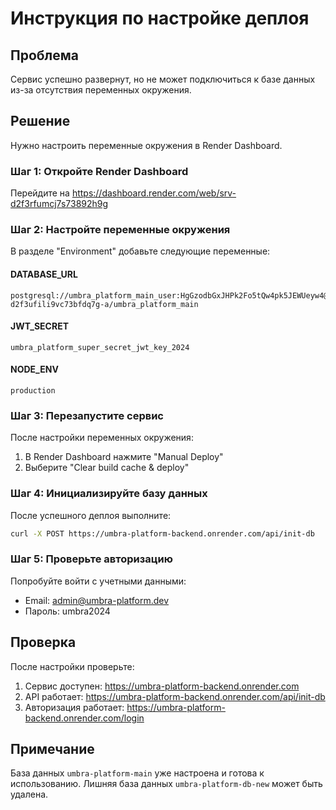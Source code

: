 # Инструкция по настройке деплоя

## Проблема
Сервис успешно развернут, но не может подключиться к базе данных из-за отсутствия переменных окружения.

## Решение
Нужно настроить переменные окружения в Render Dashboard.

### Шаг 1: Откройте Render Dashboard
Перейдите на https://dashboard.render.com/web/srv-d2f3rfumcj7s73892h9g

### Шаг 2: Настройте переменные окружения
В разделе "Environment" добавьте следующие переменные:

#### DATABASE_URL
```
postgresql://umbra_platform_main_user:HgGzodbGxJHPk2Fo5tQw4pk5JEWUeyw4@dpg-d2f3ufili9vc73bfdq7g-a/umbra_platform_main
```

#### JWT_SECRET
```
umbra_platform_super_secret_jwt_key_2024
```

#### NODE_ENV
```
production
```

### Шаг 3: Перезапустите сервис
После настройки переменных окружения:
1. В Render Dashboard нажмите "Manual Deploy"
2. Выберите "Clear build cache & deploy"

### Шаг 4: Инициализируйте базу данных
После успешного деплоя выполните:
```bash
curl -X POST https://umbra-platform-backend.onrender.com/api/init-db
```

### Шаг 5: Проверьте авторизацию
Попробуйте войти с учетными данными:
- Email: admin@umbra-platform.dev
- Пароль: umbra2024

## Проверка
После настройки проверьте:
1. Сервис доступен: https://umbra-platform-backend.onrender.com
2. API работает: https://umbra-platform-backend.onrender.com/api/init-db
3. Авторизация работает: https://umbra-platform-backend.onrender.com/login

## Примечание
База данных `umbra-platform-main` уже настроена и готова к использованию.
Лишняя база данных `umbra-platform-db-new` может быть удалена.

